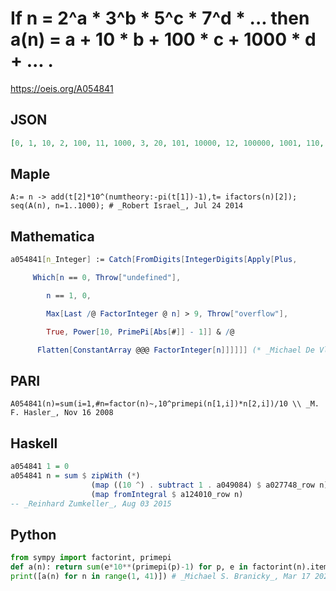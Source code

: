 # If n \= 2^a \* 3^b \* 5^c \* 7^d \* \.\.\. then a\(n\) \= a \+ 10 \* b \+ 100 \* c \+ 1000 \* d \+ \.\.\. \.
https://oeis.org/A054841
## JSON
```JSON
[0, 1, 10, 2, 100, 11, 1000, 3, 20, 101, 10000, 12, 100000, 1001, 110, 4, 1000000, 21, 10000000, 102, 1010, 10001, 100000000, 13, 200, 100001, 30, 1002, 1000000000, 111, 10000000000, 5, 10010, 1000001, 1100, 22, 100000000000, 10000001, 100010]
```
## Maple
```Maple
A:= n -> add(t[2]*10^(numtheory:-pi(t[1])-1),t= ifactors(n)[2]);
seq(A(n), n=1..1000); # _Robert Israel_, Jul 24 2014
```
## Mathematica
```Mathematica
a054841[n_Integer] := Catch[FromDigits[IntegerDigits[Apply[Plus,
```
```Mathematica
     Which[n == 0, Throw["undefined"],
```
```Mathematica
        n == 1, 0,
```
```Mathematica
        Max[Last /@ FactorInteger @ n] > 9, Throw["overflow"],
```
```Mathematica
        True, Power[10, PrimePi[Abs[#]] - 1]] & /@
```
```Mathematica
      Flatten[ConstantArray @@@ FactorInteger[n]]]]]] (* _Michael De Vlieger_, Jul 24 2014 *)
```
## PARI
```PARI
A054841(n)=sum(i=1,#n=factor(n)~,10^primepi(n[1,i])*n[2,i])/10 \\ _M. F. Hasler_, Nov 16 2008
```
## Haskell
```Haskell
a054841 1 = 0
a054841 n = sum $ zipWith (*)
                  (map ((10 ^) . subtract 1 . a049084) $ a027748_row n)
                  (map fromIntegral $ a124010_row n)
-- _Reinhard Zumkeller_, Aug 03 2015
```
## Python
```Python
from sympy import factorint, primepi
def a(n): return sum(e*10**(primepi(p)-1) for p, e in factorint(n).items())
print([a(n) for n in range(1, 41)]) # _Michael S. Branicky_, Mar 17 2024
```

